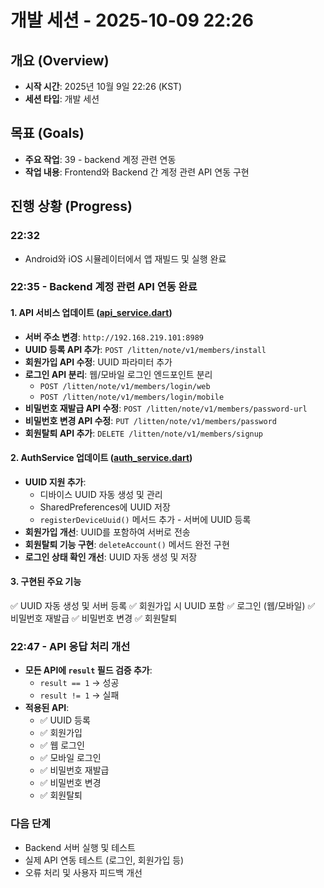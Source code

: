 # 개발 세션 - 2025-10-09 22:26

## 개요 (Overview)
- **시작 시간**: 2025년 10월 9일 22:26 (KST)
- **세션 타입**: 개발 세션

## 목표 (Goals)
- **주요 작업**: 39 - backend 계정 관련 연동
- **작업 내용**: Frontend와 Backend 간 계정 관련 API 연동 구현

## 진행 상황 (Progress)
### 22:32
- Android와 iOS 시뮬레이터에서 앱 재빌드 및 실행 완료

### 22:35 - Backend 계정 관련 API 연동 완료
#### 1. API 서비스 업데이트 ([api_service.dart](frontend/lib/services/api_service.dart))
- **서버 주소 변경**: `http://192.168.219.101:8989`
- **UUID 등록 API 추가**: `POST /litten/note/v1/members/install`
- **회원가입 API 수정**: UUID 파라미터 추가
- **로그인 API 분리**: 웹/모바일 로그인 엔드포인트 분리
  - `POST /litten/note/v1/members/login/web`
  - `POST /litten/note/v1/members/login/mobile`
- **비밀번호 재발급 API 수정**: `POST /litten/note/v1/members/password-url`
- **비밀번호 변경 API 수정**: `PUT /litten/note/v1/members/password`
- **회원탈퇴 API 추가**: `DELETE /litten/note/v1/members/signup`

#### 2. AuthService 업데이트 ([auth_service.dart](frontend/lib/services/auth_service.dart))
- **UUID 지원 추가**:
  - 디바이스 UUID 자동 생성 및 관리
  - SharedPreferences에 UUID 저장
  - `registerDeviceUuid()` 메서드 추가 - 서버에 UUID 등록
- **회원가입 개선**: UUID를 포함하여 서버로 전송
- **회원탈퇴 기능 구현**: `deleteAccount()` 메서드 완전 구현
- **로그인 상태 확인 개선**: UUID 자동 생성 및 저장

#### 3. 구현된 주요 기능
✅ UUID 자동 생성 및 서버 등록
✅ 회원가입 시 UUID 포함
✅ 로그인 (웹/모바일)
✅ 비밀번호 재발급
✅ 비밀번호 변경
✅ 회원탈퇴

### 22:47 - API 응답 처리 개선
- **모든 API에 `result` 필드 검증 추가**:
  - `result == 1` → 성공
  - `result != 1` → 실패
- **적용된 API**:
  - ✅ UUID 등록
  - ✅ 회원가입
  - ✅ 웹 로그인
  - ✅ 모바일 로그인
  - ✅ 비밀번호 재발급
  - ✅ 비밀번호 변경
  - ✅ 회원탈퇴

### 다음 단계
- Backend 서버 실행 및 테스트
- 실제 API 연동 테스트 (로그인, 회원가입 등)
- 오류 처리 및 사용자 피드백 개선
